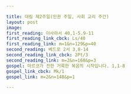 ```yaml
---

title: 대림 제2주일(인권 주일, 사회 교리 주간)
layout: post 
image: 
first_reading: 이사야서 40,1-5.9-11
first_reading_link_cbck: Ls/40
first_reading_link: m=1&n=129&p=40
second_reading: 베드로 2서 3,8-14 
second_reading_link_cbck: 2Pt/3
second_reading_link: m=2&n=168&p=3
gospel: 마르코가 전한 거룩한 복음의 시작입니다. 1,1-8
gospel_link_cbck: Mk/1
gospel_link: m=2&n=148&p=1

---
```


